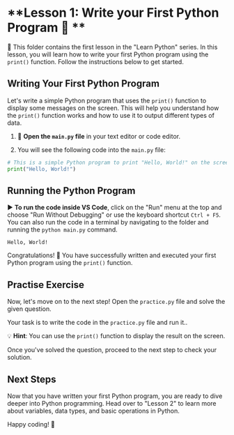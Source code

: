 # **Lesson 1: Write your First Python Program 🐍 **

📁 This folder contains the first lesson in the "Learn Python" series. In this lesson, you will learn how to write your first Python program using the `print()` function. Follow the instructions below to get started.

## **Writing Your First Python Program**

Let's write a simple Python program that uses the `print()` function to display some messages on the screen. This will help you understand how the `print()` function works and how to use it to output different types of data.

1. 📝 **Open the `main.py` file** in your text editor or code editor.

2. You will see the following code into the `main.py` file:

```python
# This is a simple Python program to print "Hello, World!" on the screen.
print("Hello, World!")
```

## **Running the Python Program**

▶️ **To run the code inside VS Code**, click on the "Run" menu at the top and choose "Run Without Debugging" or use the keyboard shortcut `Ctrl + F5`. You can also run the code in a terminal by navigating to the folder and running the `python main.py` command.

```
Hello, World!
```

Congratulations! 🎉 You have successfully written and executed your first Python program using the `print()` function.

<!-- ## **Code Playground**

For an interactive experience and to see the actual code in action, you can visit the code playground for this lesson: [Lesson 1 Code Playground](https://www.online-python.com/HJMK7cwdGE)

Feel free to experiment and modify the code to see how it behaves. -->

## **Practise Exercise**

Now, let's move on to the next step! Open the `practice.py` file and solve the given question.

Your task is to write the code in the `practice.py` file and run it..

💡 **Hint**: You can use the `print()` function to display the result on the screen.

Once you've solved the question, proceed to the next step to check your solution.

## **Next Steps**

Now that you have written your first Python program, you are ready to dive deeper into Python programming. Head over to "Lesson 2" to learn more about variables, data types, and basic operations in Python.

Happy coding! 🚀